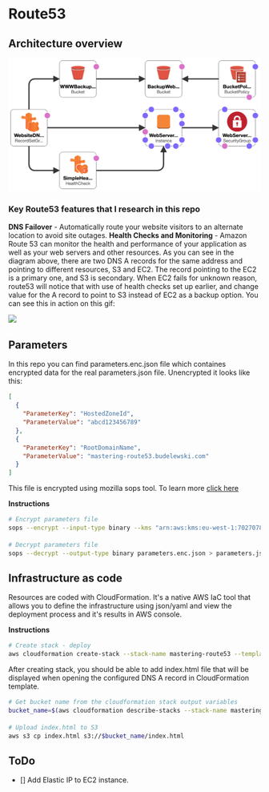 # Route53

## Architecture overview

<img src="docs/architecture.png" width="600"/>

### Key Route53 features that I research in this repo

**DNS Failover** - Automatically route your website visitors to an alternate location to avoid site outages.
**Health Checks and Monitoring** - Amazon Route 53 can monitor the health and performance of your application as well as your web servers and other resources.
As you can see in the diagram above, there are two DNS A records for the same address and pointing to different resources, S3 and EC2. The record pointing to the EC2 is a primary one, and S3 is secondary. When EC2 fails for unknown reason, route53 will notice that with use of health checks set up earlier, and change value for the A record to point to S3 instead of EC2 as a backup option.
You can see this in action on this gif:

<img src="docs/dns-failover.gif" width="500" />




## Parameters

In this repo you can find parameters.enc.json file which containes encrypted data for the real parameters.json file. Unencrypted it looks like this:
```json
[
  {
    "ParameterKey": "HostedZoneId",
    "ParameterValue": "abcd123456789"
  },
  {
    "ParameterKey": "RootDomainName",
    "ParameterValue": "mastering-route53.budelewski.com"
  }
]
```

This file is encrypted using mozilla sops tool. To learn more [click here](https://github.com/mozilla/sops)

**Instructions**
```bash
# Encrypt parameters file
sops --encrypt --input-type binary --kms "arn:aws:kms:eu-west-1:702707802422:key/042938cb-48ba-4f1c-a558-3c8225ac38e7" parameters.json > parameters.enc.json

# Decrypt parameters file
sops --decrypt --output-type binary parameters.enc.json > parameters.json
```


## Infrastructure as code

Resources are coded with CloudFormation. It's a native AWS IaC tool that allows you to define the infrastructure using json/yaml and view the deployment process and it's results in AWS console.

**Instructions**
```bash
# Create stack - deploy
aws cloudformation create-stack --stack-name mastering-route53 --template-body file://mastering-route53.yaml --parameters file://parameters.json
```

After creating stack, you should be able to add index.html file that will be displayed when opening the configured DNS A record in CloudFormation template.

```bash
# Get bucket name from the cloudformation stack output variables
bucket_name=$(aws cloudformation describe-stacks --stack-name mastering-route53 --query "Stacks[0].Outputs[?OutputKey=='BucketName'].OutputValue" --output text)

# Upload index.html to S3
aws s3 cp index.html s3://$bucket_name/index.html
```


## ToDo

- [] Add Elastic IP to EC2 instance.
